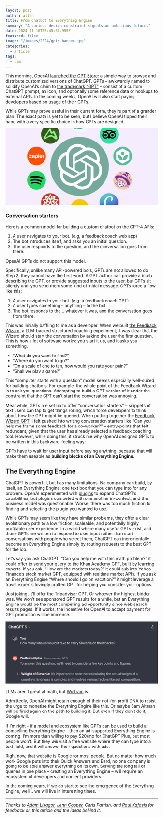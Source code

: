 ```yaml
---
layout: post
author: allen
title: From Chatbot to Everything Engine
summary: "A curious design constraint signals an ambitious future."
date: 2024-01-10T05:45:30.955Z
featured: false
image: "/images/2024/gpts-banner.jpg"
categories:
  - Article
tags:
  - llm
---
```


This morning, OpenAI [launched the GPT Store](https://openai.com/blog/introducing-the-gpt-store): a simple way to browse and distribute customized versions of ChatGPT. GPTs – awkwardly named to solidify OpenAI’s claim to [the trademark “GPT”](https://techcrunch.com/2023/04/24/gpt-may-be-trademarked-soon-if-openai-has-its-way/) – consist of a custom ChatGPT prompt, an icon, and optionally some reference data or hookups to external APIs. In the coming weeks, OpenAI will also start paying developers based on usage of their GPTs.

While GPTs may prove useful in their current form, they’re part of a grander plan. The exact path is yet to be seen, but I believe OpenAI tipped their hand with a very specific choice in how GPTs are designed.

<div class="centered">
<img src="/images/2024/gpts-banner.jpg">
</div>

### Conversation starters

Here is a common model for building a custom chatbot on the GPT-4 APIs:

1. A user navigates to your bot. (e.g, a feedback coach web app)
2. The bot introduces itself, and asks you an initial question.
3. The user responds to the question, and the conversation goes from there.

OpenAI GPTs do not support this model.

Specifically, unlike many API-powered bots, GPTs are not allowed to do Step 2: they cannot have the first word. A GPT author can provide a blurb describing the GPT, or provide suggested inputs to the user, but GPTs sit silently until you send them some kind of initial message. GPTs force a flow like this:

1. A user navigates to your bot. (e.g. a feedback coach GPT)
2. A user types something – anything – to the bot.
3. The bot responds to the… whatever it was, and the conversation goes from there.

This was initially baffling to me as a developer. When we built [the Feedback Wizard](https://steamclock.com/blog/2023/12/assembling-the-feedback-wizard), a LLM-backed structured coaching experiment, it was clear that the Wizard should start the conversation by asking the user the first question. This is how a lot of software works: you start it up, and it asks you something.

- “What do you want to find?”
- “Where do you want to go?”
- “On a scale of one to ten, how would you rate your pain?”
- “Shall we play a game?”

This “computer starts with a question” model seems especially well-suited for building chatbots. For example, the whole point of the Feedback Wizard is to ask you questions. Attempting to build a GPT version of it under the constraint that the GPT can’t start the conversation was annoying.

Meanwhile, GPTs are set up to offer “conversation starters” – snippets of text users can tap to get things rolling, which force developers to think about how the GPT might be queried. When putting together the [Feedback Wizard GPT](https://chat.openai.com/g/g-LVVFlflyw-the-feedback-wizard), I felt pushed into writing conversation starters like “Can you help me frame some feedback for a co-worker?” – entry-points that felt redundant, given that the user has already selected a feedback coaching tool. However, while doing this, it struck me why OpenAI designed GPTs to be written in this backward-feeling way:

GPTs have to wait for user input before saying anything, because that will make them useable as **building blocks of an Everything Engine**.

## The Everything Engine

ChatGPT is powerful, but has many limitations. No company can build, by itself, an Everything Engine: one text box that you can type into for any problem. OpenAI experimented with [plugins](https://openai.com/blog/chatgpt-plugins) to expand ChatGPT’s capabilities, but plugins competed with one another in-context, and the business model was questionable. Worse, there was too much friction to finding and selecting the plugin you wanted to use.

While GPTs may seem like they have similar problems, they offer a clear evolutionary path to a low friction, scaleable, and potentially highly profitable user experience. In a world where many useful GPTs exist, and those GPTs are written to respond to user input rather than start conversations with people who select them, ChatGPT can incrementally become an Everything Engine simply by routing requests to the best GPT for the job.

Let’s say you ask ChatGPT, “Can you help me with this math problem?” it could offer to send your query to the Khan Academy GPT, built by learning experts. If you ask, “How are the markets today?” it could sub into Yahoo Finance’s stock market GPT, equipped with realtime market APIs. If you ask an Everything Engine “Where should I go on vacation?” it might leverage a travel expert’s lovingly crafted GPT for helping you consider your options.

Just joking, it’ll offer the Tripadvisor GPT. Or whoever the highest bidder was. We won’t see sponsored GPT results for a while, but an Everything Engine would be the most compelling ad opportunity since web search results pages. If it works, the incentive for OpenAI to accept payment for GPT promotion will be immense.

<div class="centered">
<img src="/images/2024/gpt-wolfram.jpg">
<p>LLMs aren’t great at math, but <a href="https://chat.openai.com/g/g-0S5FXLyFN-wolfram">Wolfram</a> is.</p></div>


Admittedly, OpenAI might retain enough of their not-for-profit DNA to resist the urge to monetize the Everything Engine like this. Or maybe Sam Altman will be fired again on the path to building it. But even if they don’t do it, Google will.

If I’m right – if a model and ecosystem like GPTs can be used to build a compelling Everything Engine – then an ad-supported Everything Engine is coming. I’m more than willing to pay $20/mo for ChatGPT Plus, but most people won’t. But they *will* visit a free website where they can type into a text field, and it will answer their questions with ads.

Right now, that website is Google for most people. But no matter how much work Google puts into their Quick Answers and Bard, no one company is going to be able answer everything on its own. Serving the long tail of queries in one place – creating an Everything Engine – will require an ecosystem of developers and content providers.

In the coming years, if we do start to see the emergence of the Everything Engine, well… we will live in interesting times.

----

*Thanks to [Adam Lisagor](https://adamlisagor.com/), [Jenn Cooper](https://www.linkedin.com/in/jennifer-cooper-24a3b711/), Chris Parrish, and [Paul Kafasis](https://onefoottsunami.com/) for feedback on this article and the ideas behind it.*